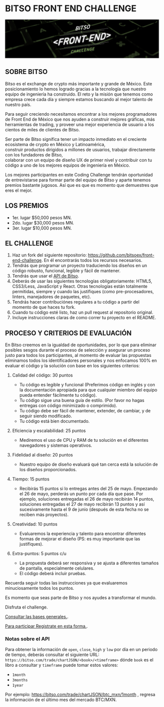 # BITSO FRONT END CHALLENGE

![Front End Challenge Image](https://github.com/bitsoex/front-end-challenge/blob/master/bann_bfec.jpg)

## SOBRE BITSO
Bitso es el exchange de crypto más importante y grande de México. Este posicionamiento lo hemos logrado gracias
a la tecnología que nuestro equipo de ingeniería ha construido. El reto y la misión que tenemos como empresa
crece cada día y siempre estamos buscando al mejor talento de nuestro país.

Para seguir creciendo necesitamos encontrar a los mejores programadores de Front End de México que nos ayuden
a construir mejores gráficas, más herramientas de trading, y proveer una mejor experiencia de usuario a los
cientos de miles de clientes de Bitso.

Ser parte de Bitso significa tener un impacto inmediato en el creciente ecosistema de crypto en México y Latinoamérica,  
construir  productos  dirigidos  a  millones  de  usuarios,  trabajar  directamente  con  los  fundadores  de  Bitso,  
colaborar con un equipo de diseño UX de primer nivel y contribuir con tu código a uno de los mejores equipos de
ingeniería en México.

Los mejores participantes en este Coding Challenge tendrán oportunidad de entrevistarse para formar parte del
equipo  de  Bitso  y  aparte  tenemos  premios  bastante  jugosos.  Así  que  es  que  es  momento  que  demuestres  que  
eres el mejor.   

## LOS PREMIOS
*  1er. lugar $50,000 pesos MN.
*  2do. lugar $30,000 pesos MN.
*  3er. lugar $10,000 pesos MN.

## EL CHALLENGE
1. Haz un fork del siguiente repositorio: https://github.com/bitsoex/front-end-challenge. En él encontrarás
   todos los recursos necesarios.
2.   Tendrás que programar un proyecto traduciendo los diseños en un código robusto, funcional, legible y fácil de mantener.  
3. Tendrás que usar el [API de Bitso](https://bitso.com/api_info).
4. Deberás de usar las siguientes tecnologías obligatoriamente: HTML5, CSS3/Less, JavaScript y React.
Otras tecnologías están totalmente permitidas, siempre y cuando las justifiques (como pre-procesadores, linters, manejadores de paquetes, etc).
5. Tendrás hacer contribuciónes regulares a tu código a partir del momento de que haces tu fork.
6. Cuando tu código esté listo, haz un pull request al repositorio original.
7. Incluye instrucciones claras de como correr tu proyecto en el README.

## PROCESO Y CRITERIOS DE EVALUACIÓN
En Bitso creemos en la igualdad de oportunidades, por lo que para eliminar posibles sesgos durante el proceso de
selección y asegurar un proceso justo para todos los participantes, al momento de evaluar las propuestas eliminamos todos
los identificadores personales y nos enfocamos 100% en evaluar el código y la solución con base en los
siguientes criterios:

1. Calidad del código: 30 puntos
    *  Tu código es legible y funcional (Preferimos código en inglés y con la documentación apropiada para que cualquier miembro del equipo pueda entender fácilmente tu código).
    *  Tu código sigue una buena guía de estilo. (Por favor no hagas entregas con código minimizado o comprimido).
    *  Tu código debe ser fácil de mantener, extender, de cambiar, y de seguir siendo modificado.
    *  Tu código está bien documentado.

2. Eficiencia y escalabilidad: 25 puntos
    * Mediremos el uso de CPU y RAM de tu solución en el diferentes navegadores y sistemas operativos.

3. Fidelidad al diseño: 20 puntos

    * Nuestro equipo de diseño evaluará qué tan cerca está la solución de los diseños proporcionados.

4. Tiempo: 15 puntos

    *  Recibirás 15 puntos si lo entregas antes del 25 de mayo. Empezando el 26 de mayo, perderás un punto
      por cada día que pase. Por ejemplo, soluciones entregadas el 26 de mayo recibirán 14 puntos, soluciones
      entregadas el 27 de mayo recibirán 13 puntos y así sucesivamente hasta el 9 de junio (después de esta
      fecha no se reciben más proyectos).

5. Creatividad: 10 puntos

    *  Evaluaremos la experiencia y talento para encontrar diferentes formas de mejorar el diseño (PS:  es muy
      importante que las justifiques).

6. Extra-puntos: 5 puntos c/u

    * La propuesta deberá ser responsiva y se ajusta a diferentes tamaños de pantalla, especialmente celulares.
    * El código deberá incluir pruebas.

Recuerda seguir todas las instrucciones ya que evaluaremos minuciosamente todos los puntos.

Es momento que seas parte de Bitso y nos ayudes a transformar el mundo.

Disfruta el challenge.

[Consultar las bases generales.](https://bitso.com/assets/pdfs/front_end_coding_challenge_2018/bases_generales.pdf).

[Para participar Registrate en esta forma.](https://bitsoex.typeform.com/to/F6Zrso).

### Notas sobre el API

Para obtener la información de `open`, `close`, `high` y `low` por día en un periodo de tiempo, deberás consultar el siguiente URL:
```https://bitso.com/trade/chartJSON/<book>/<timeframe>```
dónde `book` es el libro a consultar y `timeframe` puede tomar estos valores:
   * `1month`
   * `3months`
   * `1year`

Por ejemplo: https://bitso.com/trade/chartJSON/btc_mxn/1month , regresa la información de el último mes del mercado BTC/MXN.
